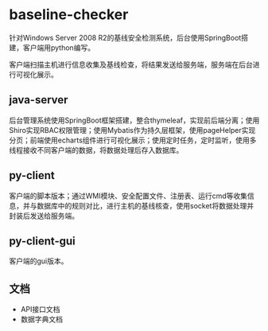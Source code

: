 # baseline-checker

针对Windows Server 2008 R2的基线安全检测系统，后台使用SpringBoot搭建，客户端用python编写。

客户端扫描主机进行信息收集及基线检查，将结果发送给服务端，服务端在后台进行可视化展示。

## java-server

后台管理系统使用SpringBoot框架搭建，整合thymeleaf，实现前后端分离；使用Shiro实现RBAC权限管理；使用Mybatis作为持久层框架，使用pageHelper实现分页；前端使用echarts组件进行可视化展示；使用定时任务，定时监听，使用多线程接收不同客户端的数据，将数据处理后存入数据库。

## py-client

客户端的脚本版本；通过WMI模块、安全配置文件、注册表、运行cmd等收集信息，并与数据库中的规则对比，进行主机的基线核查，使用socket将数据处理并封装后发送给服务端。

## py-client-gui

客户端的gui版本。

## 文档

- API接口文档
- 数据字典文档

